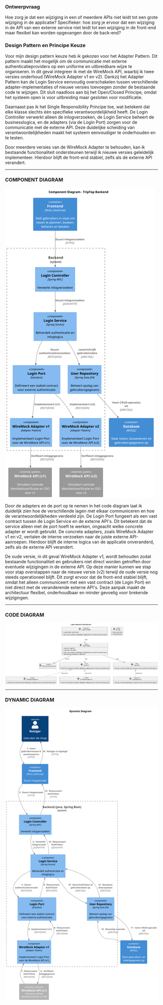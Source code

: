 
### Ontwerpvraag
Hoe zorg je dat een wijziging in een of meerdere APIs niet leidt tot een
grote wijziging in de applicatie? Specifieker: hoe zorg je ervoor dat
een wijziging in de API van een externe service niet leidt tot een
wijziging in de front-end maar flexibel kan worden opgevangen door de
back-end?

### Design Pattern en Principe Keuze

Voor mijn design pattern keuze heb ik gekozen voor het Adapter Pattern. Dit pattern maakt het mogelijk om de communicatie met externe authenticatieproviders op een uniforme en uitbreidbare wijze te organiseren. In dit geval integreer ik met de WireMock API, waarbij ik twee versies onderhoud (WireMock Adapter v1 en v2). Dankzij het Adapter Pattern kan de Login Service eenvoudig overschakelen tussen verschillende adapter-implementaties of nieuwe versies toevoegen zonder de bestaande code te wijzigen. Dit sluit naadloos aan bij het Open/Closed Principe, omdat het systeem open is voor uitbreiding maar gesloten voor modificatie.

Daarnaast pas ik het Single Responsibility Principe toe, wat betekent dat elke klasse slechts één specifieke verantwoordelijkheid heeft. De Login Controller verwerkt alleen de inlogverzoeken, de Login Service beheert de businesslogica, en de adapters (via de Login Port) zorgen voor de communicatie met de externe API. Deze duidelijke scheiding van verantwoordelijkheden maakt het systeem eenvoudiger te onderhouden en te testen.

Door meerdere versies van de WireMock Adapter te behouden, kan ik bestaande functionaliteit ondersteunen terwijl ik nieuwe versies geleidelijk implementeer. Hierdoor blijft de front-end stabiel, zelfs als de externe API verandert.

---



### COMPONENT DIAGRAM

![Component Diagram](component-Component_Diagram___TripTop_Backend.png)

Door de adapters en de port op te nemen in het code diagram laat ik duidelijk zien hoe de verschillende lagen met elkaar communiceren en hoe de verantwoordelijkheden verdeeld zijn. De Login Port fungeert als een vast contract tussen de Login Service en de externe API's. Dit betekent dat de service alleen met de port hoeft te werken, ongeacht welke concrete adapter er wordt gebruikt. De concrete adapters, zoals WireMock Adapter v1 en v2, vertalen de interne verzoeken naar de juiste externe API-aanroepen. Hierdoor blijft de interne logica van de applicatie onveranderd, zelfs als de externe API verandert.

De oude versie, in dit geval WireMock Adapter v1, wordt behouden zodat bestaande functionaliteit en gebruikers niet direct worden getroffen door eventuele wijzigingen in de externe API. Op deze manier kunnen we stap voor stap overstappen naar de nieuwe versie (v2) terwijl de oude versie nog steeds operationeel blijft. Dit zorgt ervoor dat de front-end stabiel blijft, omdat het alleen communiceert met een vast contract (de Login Port) en niet direct met de veranderende externe API's. Deze aanpak maakt de architectuur flexibel, onderhoudbaar en minder gevoelig voor brekende wijzigingen.

---

### CODE DIAGRAM
![Code Diagram](login-Login_Component_Class_Diagram.png)

    
---
### DYNAMIC DIAGRAM
![Dynamic Diagram](dynamic-Dynamic_Diagram.png)



